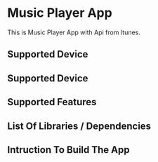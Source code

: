 # Music Player App

This is Music Player App with Api from Itunes.

## Supported Device


## Supported Device


## Supported Features



## List Of Libraries / Dependencies



## Intruction To Build The App





